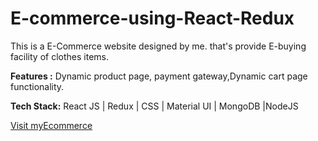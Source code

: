 # E-commerce-using-React-Redux


<!DOCTYPE html>
<html>
<body>
 <p>This is a E-Commerce website designed by me. that's provide E-buying facility of clothes items.</p>

<p><b>Features :</b> Dynamic product page, payment gateway,Dynamic cart page functionality.</p>

 <p><b>Tech Stack:</b> React JS | Redux | CSS | Material UI | MongoDB |NodeJS</p>
 <p><a href="https://mac-e-commerce-rajarsimukherjee.vercel.app">Visit myEcommerce</a></p>

</body>
</html>

